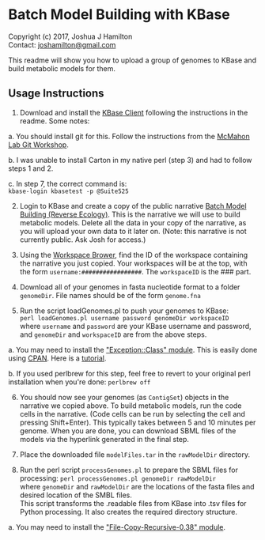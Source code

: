 # Batch Model Building with KBase
Copyright (c) 2017, Joshua J Hamilton  
Contact: joshamilton@gmail.com

This readme will show you how to upload a group of genomes to KBase and build metabolic models for them.

## Usage Instructions
1. Download and install the [KBase Client](https://github.com/ModelSEED/KBaseClient) following the instructions in the readme. Some notes:  

  a. You should install git for this. Follow the instructions from the [McMahon Lab Git Workshop](https://github.com/McMahonLab/git_wksp).  

  b. I was unable to install Carton in my native perl (step 3) and had to follow steps 1 and 2.  

  c. In step 7, the correct command is:  
   `kbase-login kbasetest -p @Suite525`

2. Login to KBase and create a copy of the public narrative [Batch Model Building (Reverse Ecology)](https://narrative.kbase.us/narrative/ws.9599.obj.2). This is the narrative we will use to build metabolic models. Delete all the data in your copy of the narrative, as you will upload your own data to it later on. (Note: this narrative is not currently public. Ask Josh for access.)

3. Using the [Workspace Brower](https://narrative.kbase.us/functional-site/#/ws/), find the ID of the workspace containing the narrative you just copied. Your workspaces will be at the top, with the form `username:#################`. The `workspaceID` is the ### part.

4. Download all of your genomes in fasta nucleotide format to a folder `genomeDir`. File names should be of the form `genome.fna`

5. Run the script loadGenomes.pl to push your genomes to KBase:  
`perl loadGenomes.pl username password genomeDir workspaceID`  
where `username` and `password` are your KBase username and password, and `genomeDir` and `workspaceID` are from the above steps.  

  a. You may need to install the ["Exception::Class" module](http://search.cpan.org/~drolsky/Exception-Class-1.39). This is easily done using [CPAN](http://www.cpan.org/). Here is a [tutorial](http://www.thegeekstuff.com/2008/09/how-to-install-perl-modules-manually-and-using-cpan-command/).

  b. If you used perlbrew for this step, feel free to revert to your original perl installation when you're done: `perlbrew off`

6. You should now see your genomes (as `ContigSet`) objects in the narrative we copied above. To build metabolic models, run the code cells in the narrative. (Code cells can be run by selecting the cell and pressing Shift+Enter). This typically takes between 5 and 10 minutes per genome. When you are done, you can download SBML files of the models via the hyperlink generated in the final step.

7. Place the downloaded file `modelFiles.tar` in the `rawModelDir` directory.

8. Run the perl script `processGenomes.pl` to prepare the SBML files for processing:
`perl processGenomes.pl genomeDir rawModelDir`  
where `genomeDir` and `rawModelDir` are the locations of the fasta files and desired location of the SMBL files.  
This script transforms the .readable files from KBase into .tsv files for Python processing. It also creates the required directory structure.  

  a. You may need to install the ["File-Copy-Recursive-0.38" module](http://search.cpan.org/~dmuey/File-Copy-Recursive-0.38/).

